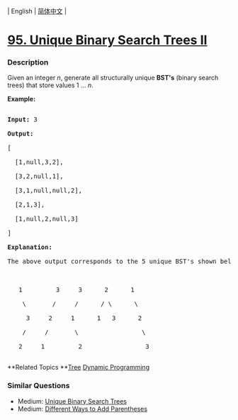 | English | [简体中文](README.md) |

# [95. Unique Binary Search Trees II](https://leetcode-cn.com/problems/unique-binary-search-trees-ii)
 ### Description
<p>Given an integer <em>n</em>, generate all structurally unique <strong>BST&#39;s</strong> (binary search trees) that store values 1 ...&nbsp;<em>n</em>.</p>

<p><strong>Example:</strong></p>

<pre>
<strong>Input:</strong> 3
<strong>Output:</strong>
[
&nbsp; [1,null,3,2],
&nbsp; [3,2,null,1],
&nbsp; [3,1,null,null,2],
&nbsp; [2,1,3],
&nbsp; [1,null,2,null,3]
]
<strong>Explanation:</strong>
The above output corresponds to the 5 unique BST&#39;s shown below:

   1         3     3      2      1
    \       /     /      / \      \
     3     2     1      1   3      2
    /     /       \                 \
   2     1         2                 3
</pre>

**Related Topics	**[Tree](https://leetcode-cn.com/tag/tree) [Dynamic Programming](https://leetcode-cn.com/tag/dynamic-programming) 

### Similar Questions
 - Medium:	[Unique Binary Search Trees](https://leetcode-cn.com/problems/unique-binary-search-trees) 
 - Medium:	[Different Ways to Add Parentheses](https://leetcode-cn.com/problems/different-ways-to-add-parentheses) 
